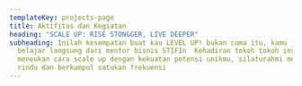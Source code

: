```yaml
---
templateKey: projects-page
title: Aktifitas dan Kegiatan
heading: "SCALE UP: RISE STONGGER, LIVE DEEPER"
subheading: Inilah kesempatan buat kau LEVEL UP! bukan cuma itu, kamu juga akan
  belajar langsung dari mentor bisnis STIFIn  Kehadiran tokoh tokoh inspiratif
  meneukan cara scale up dengan kekuatan potensi unikmu, silaturahmi melepas
  rindu dan berkumpul satukan frekuensi
---
```

